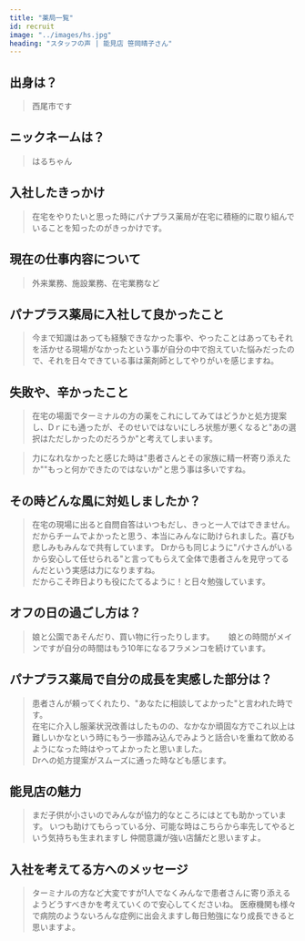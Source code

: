 ```yaml
---
title: "薬局一覧"
id: recruit
image: "../images/hs.jpg"
heading: "スタッフの声 | 能見店 笹岡晴子さん"
---
```


## 出身は？
> 西尾市です

## ニックネームは？
> はるちゃん

## 入社したきっかけ
> 在宅をやりたいと思った時にパナプラス薬局が在宅に積極的に取り組んでいることを知ったのがきっかけです。

## 現在の仕事内容について
> 外来業務、施設業務、在宅業務など

## パナプラス薬局に入社して良かったこと
> 今まで知識はあっても経験できなかった事や、やったことはあってもそれを活かせる現場がなかったという事が自分の中で抱えていた悩みだったので、それを日々できている事は薬剤師としてやりがいを感じますね。

## 失敗や、辛かったこと
> 在宅の場面でターミナルの方の薬をこれにしてみてはどうかと処方提案し、Dｒにも通ったが、そのせいではないにしろ状態が悪くなると"あの選択はただしかったのだろうか"と考えてしまいます。  

> 力になれなかったと感じた時は"患者さんとその家族に精一杯寄り添えたか""もっと何かできたのではないか"と思う事は多いですね。

## その時どんな風に対処しましたか？
> 在宅の現場に出ると自問自答はいつもだし、きっと一人ではできません。だからチームでよかったと思う、本当にみんなに助けられました。喜びも悲しみもみんなで共有しています。
> Drからも同じように"パナさんがいるから安心して任せられる"と言ってもらえて全体で患者さんを見守ってるんだという実感は力になりますね。  
> だからこそ昨日よりも役にたてるように！と日々勉強しています。  

## オフの日の過ごし方は？
> 娘と公園であそんだり、買い物に行ったりします。　　
> 娘との時間がメインですが自分の時間はもう10年になるフラメンコを続けています。

## パナプラス薬局で自分の成長を実感した部分は？
> 患者さんが頼ってくれたり、"あなたに相談してよかった"と言われた時です。  
> 在宅に介入し服薬状況改善はしたものの、なかなか頑固な方でこれ以上は難しいかなという時にもう一歩踏み込んでみようと話合いを重ねて飲めるようになった時はやってよかったと思いました。  
> Drへの処方提案がスムーズに通った時なども感じます。

## 能見店の魅力
> まだ子供が小さいのでみんなが協力的なところにはとても助かっています。
> いつも助けてもらっている分、可能な時はこちらから率先してやるという気持ちも生まれますし
> 仲間意識が強い店舗だと思いますよ。

## 入社を考えてる方へのメッセージ
> ターミナルの方など大変ですが1人でなくみんなで患者さんに寄り添えるようどうすべきかを考えていくので安心してくださいね。
> 医療機関も様々で病院のようないろんな症例に出会えますし毎日勉強になり成長できると思いますよ。
